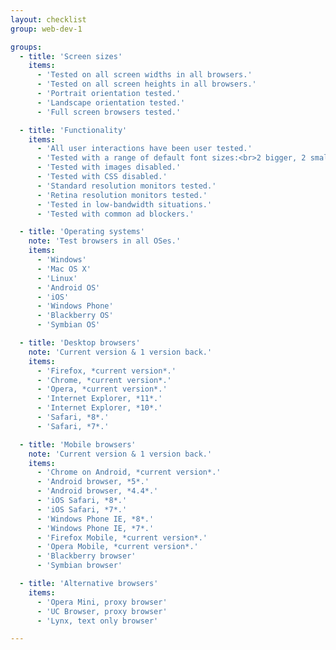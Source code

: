 ```yaml
---
layout: checklist
group: web-dev-1

groups:
  - title: 'Screen sizes'
    items:
      - 'Tested on all screen widths in all browsers.'
      - 'Tested on all screen heights in all browsers.'
      - 'Portrait orientation tested.'
      - 'Landscape orientation tested.'
      - 'Full screen browsers tested.'

  - title: 'Functionality'
    items:
      - 'All user interactions have been user tested.'
      - 'Tested with a range of default font sizes:<br>2 bigger, 2 smaller.'
      - 'Tested with images disabled.'
      - 'Tested with CSS disabled.'
      - 'Standard resolution monitors tested.'
      - 'Retina resolution monitors tested.'
      - 'Tested in low-bandwidth situations.'
      - 'Tested with common ad blockers.'

  - title: 'Operating systems'
    note: 'Test browsers in all OSes.'
    items:
      - 'Windows'
      - 'Mac OS X'
      - 'Linux'
      - 'Android OS'
      - 'iOS'
      - 'Windows Phone'
      - 'Blackberry OS'
      - 'Symbian OS'

  - title: 'Desktop browsers'
    note: 'Current version & 1 version back.'
    items:
      - 'Firefox, *current version*.'
      - 'Chrome, *current version*.'
      - 'Opera, *current version*.'
      - 'Internet Explorer, *11*.'
      - 'Internet Explorer, *10*.'
      - 'Safari, *8*.'
      - 'Safari, *7*.'

  - title: 'Mobile browsers'
    note: 'Current version & 1 version back.'
    items:
      - 'Chrome on Android, *current version*.'
      - 'Android browser, *5*.'
      - 'Android browser, *4.4*.'
      - 'iOS Safari, *8*.'
      - 'iOS Safari, *7*.'
      - 'Windows Phone IE, *8*.'
      - 'Windows Phone IE, *7*.'
      - 'Firefox Mobile, *current version*.'
      - 'Opera Mobile, *current version*.'
      - 'Blackberry browser'
      - 'Symbian browser'

  - title: 'Alternative browsers'
    items:
      - 'Opera Mini, proxy browser'
      - 'UC Browser, proxy browser'
      - 'Lynx, text only browser'

---
```

